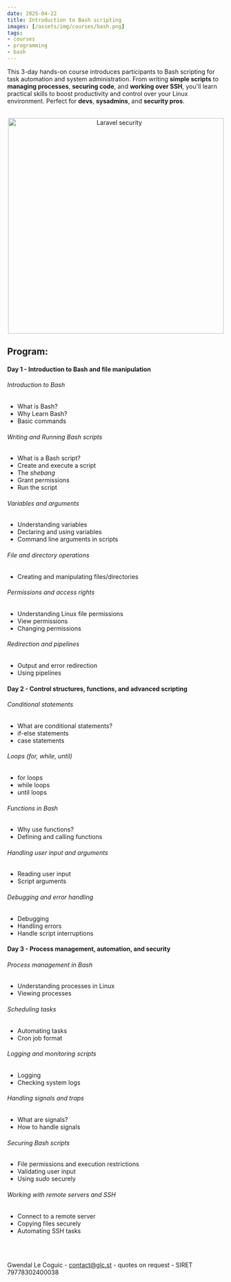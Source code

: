```yaml
---
date: 2025-04-22
title: Introduction to Bash scripting
images: [/assets/img/courses/bash.png]
tags:
- courses
- programming
- bash
---
```


This 3-day hands-on course introduces participants to Bash scripting for task automation and system administration. From writing __simple scripts__ to __managing processes__, __securing code__, and __working over SSH__, you'll learn practical skills to boost productivity and control over your Linux environment. Perfect for __devs__, __sysadmins__, and __security pros__.
<!--more-->

<br>
<center>
    <img src="/assets/img/courses/bash.png" alt="Laravel security" width="500" />
</center>

## Program:
#### Day 1 - Introduction to Bash and file manipulation
###### Introduction to Bash
- What is Bash?
- Why Learn Bash?
- Basic commands

###### Writing and Running Bash scripts
- What is a Bash script?
- Create and execute a script
- The _shebang_
- Grant permissions
- Run the script

###### Variables and arguments
- Understanding variables
- Declaring and using variables
- Command line arguments in scripts

###### File and directory operations
- Creating and manipulating files/directories

###### Permissions and access rights
- Understanding Linux file permissions
- View permissions
- Changing permissions

###### Redirection and pipelines
- Output and error redirection
- Using pipelines

#### Day 2 - Control structures, functions, and advanced scripting
###### Conditional statements
- What are conditional statements?
- if-else statements
- case statements

###### Loops (for, while, until)
- for loops
- while loops
- until loops

###### Functions in Bash
- Why use functions?
- Defining and calling functions

###### Handling user input and arguments
- Reading user input
- Script arguments

###### Debugging and error handling
- Debugging
- Handling errors
- Handle script interruptions

#### Day 3 - Process management, automation, and security
###### Process management in Bash
- Understanding processes in Linux
- Viewing processes

###### Scheduling tasks
- Automating tasks
- Cron job format

###### Logging and monitoring scripts
- Logging
- Checking system logs

###### Handling signals and traps
- What are signals?
- How to handle signals

###### Securing Bash scripts
- File permissions and execution restrictions
- Validating user input
- Using _sudo_ securely

###### Working with remote servers and SSH
- Connect to a remote server
- Copying files securely
- Automating SSH tasks

<br><br>

Gwendal Le Coguic - <a href="mailto:contact@glc.st" target="_blank">contact@glc.st</a> - quotes on request - SIRET 79778302400038
